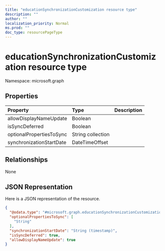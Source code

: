 ```yaml
---
title: "educationSynchronizationCustomization resource type"
description: ""
author: ""
localization_priority: Normal
ms.prod: ""
doc_type: resourcePageType
---
```


# educationSynchronizationCustomization resource type


Namespace: microsoft.graph



## Properties
|Property|Type|Description|
|:---|:---|:---|
|allowDisplayNameUpdate|Boolean||
|isSyncDeferred|Boolean||
|optionalPropertiesToSync|String collection||
|synchronizationStartDate|DateTimeOffset||

## Relationships
None

## JSON Representation
Here is a JSON representation of the resource.
<!-- {
  "blockType": "resource",
  "@odata.type": "microsoft.graph.educationSynchronizationCustomization"
}
-->
``` json
{
  "@odata.type": "#microsoft.graph.educationSynchronizationCustomization",
  "optionalPropertiesToSync": [
    "String"
  ],
  "synchronizationStartDate": "String (timestamp)",
  "isSyncDeferred": true,
  "allowDisplayNameUpdate": true
}
```


